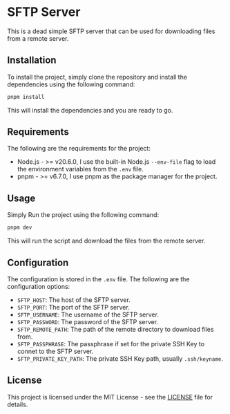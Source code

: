 # SFTP Server

This is a dead simple SFTP server that can be used for downloading files from a remote server.

## Installation

To install the project, simply clone the repository and install the dependencies using the following command:

```bash
pnpm install
```

This will install the dependencies and you are ready to go.

## Requirements

The following are the requirements for the project:

- Node.js - >= v20.6.0, I use the built-in Node.js `--env-file` flag to load the environment variables from the `.env` file.
- pnpm - >= v6.7.0, I use pnpm as the package manager for the project.

## Usage

Simply Run the project using the following command:

```bash
pnpm dev
```

This will run the script and download the files from the remote server.

## Configuration

The configuration is stored in the `.env` file. The following are the configuration options:

- `SFTP_HOST`: The host of the SFTP server.
- `SFTP_PORT`: The port of the SFTP server.
- `SFTP_USERNAME`: The username of the SFTP server.
- `SFTP_PASSWORD`: The password of the SFTP server.
- `SFTP_REMOTE_PATH`: The path of the remote directory to download files from.
- `SFTP_PASSPHRASE`: The passphrase if set for the private SSH Key to connet to the SFTP server.
- `SFTP_PRIVATE_KEY_PATH`: The private SSH Key path, usually `.ssh/keyname`.

## License

This project is licensed under the MIT License - see the [LICENSE](LICENSE) file for details.
